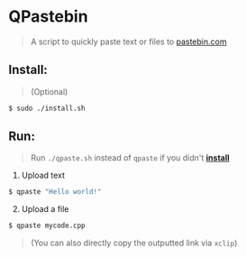 # QPastebin

> A script to quickly paste text or files to [pastebin.com](http://pastebin.com)

## Install:
> (Optional)
```sh
$ sudo ./install.sh
```

## Run:

> Run `./qpaste.sh` instead of `qpaste` if you didn't **[install](#install)**

1. Upload text
```sh
$ qpaste "Hello world!"
```
2. Upload a file
```sh
$ qpaste mycode.cpp
```

> (You can also directly copy the outputted link via `xclip`)

